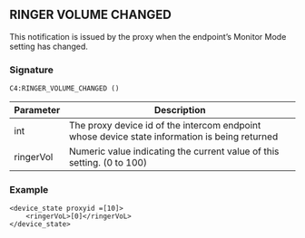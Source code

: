 ## RINGER VOLUME CHANGED

This notification is issued by the proxy when the endpoint’s Monitor Mode setting has changed. 


### Signature

`C4:RINGER_VOLUME_CHANGED ()`


| Parameter | Description |
| --- | --- |
| int | The proxy device id of the intercom endpoint whose device state information is being returned |
| ringerVol | Numeric value indicating the current value of this setting. (0 to 100) |


### Example

```
<device_state proxyid =[10]>
    <ringerVoL>[0]</ringerVoL>
</device_state>
```


